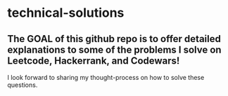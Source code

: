 # technical-solutions

## The GOAL of this github repo is to offer detailed explanations to some of the problems I solve on Leetcode, Hackerrank, and Codewars! 

I look forward to sharing my thought-process on how to solve these questions. 
